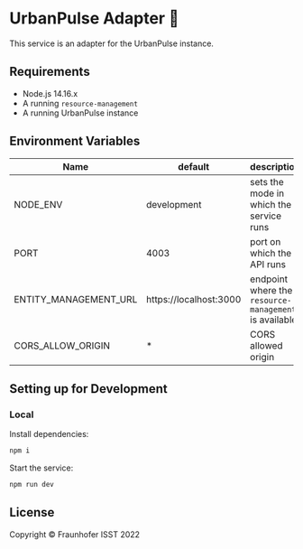 # UrbanPulse Adapter 🔌

This service is an adapter for the UrbanPulse instance.

## Requirements

+ Node.js 14.16.x
+ A running `resource-management`
+ A running UrbanPulse instance

## Environment Variables

| Name                  | default                | description                                           |
|-----------------------|------------------------|-------------------------------------------------------|
| NODE_ENV              | development            | sets the mode in which the service runs               |
| PORT                  | 4003                   | port on which the API runs                            |
| ENTITY_MANAGEMENT_URL | https://localhost:3000 | endpoint where the `resource-management` is available |
| CORS_ALLOW_ORIGIN     | *                      | CORS allowed origin                                   |

## Setting up for Development

### Local

Install dependencies:

```sh
npm i
```

Start the service:

```sh
npm run dev
```
## License

Copyright © Fraunhofer ISST 2022

